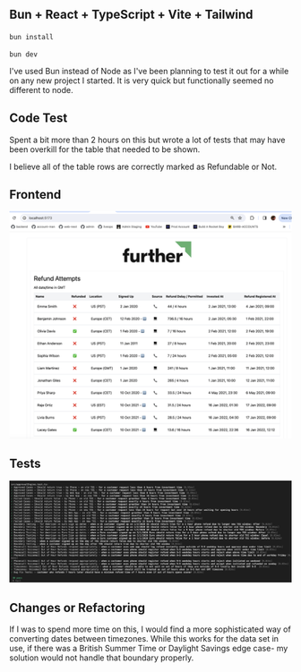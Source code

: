 ## Bun + React + TypeScript + Vite + Tailwind

`bun install`

`bun dev`

I've used Bun instead of Node as I've been planning to test it out for a while on any new project I started. It is very quick but functionally seemed no different to node.

## Code Test

Spent a bit more than 2 hours on this but wrote a lot of tests that may have been overkill for the table that needed to be shown.

I believe all of the table rows are correctly marked as Refundable or Not.

## Frontend

![Frontend](test-evidence-frontend.png)

## Tests

![Tests](test-evidence-tests.png)

## Changes or Refactoring

If I was to spend more time on this, I would find a more sophisticated way of converting dates between timezones. While this works for the data set in use, if there was a British Summer Time or Daylight Savings edge case- my solution would not handle that boundary properly.
